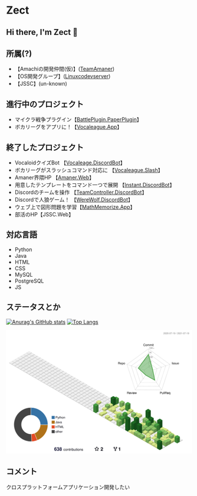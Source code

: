 # Zect

## Hi there, I'm Zect 👋

## 所属(?)
- 【Amachiの開発仲間(仮)】([TeamAmaner](https://github.com/TeamAmaner))
- 【OS開発グループ】([Linuxcodevserver](https://github.com/linuxcodevserver))
- 【JSSC】(un-known)

## 進行中のプロジェクト
- マイクラ戦争プラグイン【[BattlePlugin.PaperPlugin](https://github.com/sas08/BattlePlugin)】
- ボカリーグをアプリに！【[Vocaleague.App](https://github.com/sas08/VocaleagueApp)】

## 終了したプロジェクト
- VocaloidクイズBot 【[Vocaleage.DiscordBot](https://github.com/sas08/VocaLeague)】
- ボカリーグがスラッシュコマンド対応に 【[Vocaleague.Slash](https://github.com/sas08/Vocaleague-Slash)】
- Amaner界隈HP 【[Amaner.Web](https://github.com/TeamAmaner/TeamAmaner.github.io)】
- 用意したテンプレートをコマンド一つで展開 【[Instant.DiscordBot](https://github.com/sas08/instant)】
- Discordのチームを操作 【[TeamController.DiscordBot](https://github.com/sas08/team)】
- Discordで人狼ゲーム！ 【[WereWolf.DiscordBot](https://github.com/sas08/werewolf)】
- ウェブ上で図形問題を学習【[MathMemorize.App](https://github.com/sas08/Study-App)】
- 部活のHP【JSSC.Web】

## 対応言語
- Python
- Java
- HTML
- CSS
- MySQL
- PostgreSQL
- JS

## ステータスとか
[![Anurag's GitHub stats](https://github-readme-stats.vercel.app/api?username=sas08&show_icons=true&theme=dark)](https://github.com/anuraghazra/github-readme-stats)
[![Top Langs](https://github-readme-stats.vercel.app/api/top-langs/?username=sas08&theme=dark)](https://github.com/anuraghazra/github-readme-stats)

![](./profile-3d-contrib/profile-green-animate.svg)

## コメント
クロスプラットフォームアプリケーション開発したい
